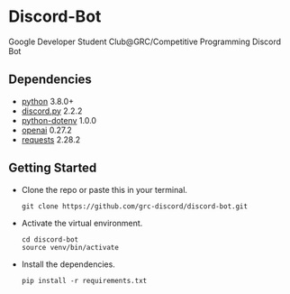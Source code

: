 # Discord-Bot
Google Developer Student Club@GRC/Competitive Programming Discord Bot

## Dependencies
* [python](https://www.python.org/) 3.8.0+
* [discord.py](https://pypi.org/project/discord.py/) 2.2.2
* [python-dotenv](https://pypi.org/project/python-dotenv/) 1.0.0
* [openai](https://pypi.org/project/openai/) 0.27.2
* [requests](https://pypi.org/project/requests/) 2.28.2

## Getting Started
* Clone the repo or paste this in your terminal.
  ```
  git clone https://github.com/grc-discord/discord-bot.git
  ```
* Activate the virtual environment.
  ```
  cd discord-bot
  source venv/bin/activate
  ```
* Install the dependencies.
  ```
  pip install -r requirements.txt
  ```
